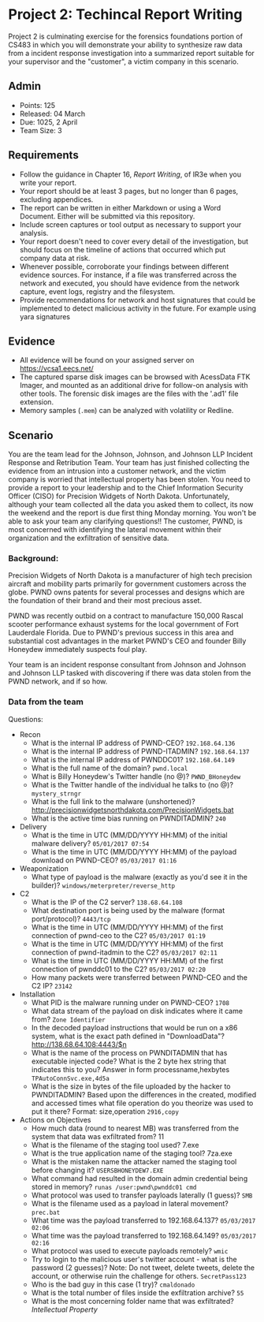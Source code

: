 # Project 2: Techincal Report Writing


Project 2 is culminating exercise for the forensics foundations portion of CS483
in which you will demonstrate your ability to synthesize raw data from
a incident response investigation into a summarized report suitable for your
supervisor and the "customer", a victim company in this scenario.

## Admin

- Points: 125
- Released: 04 March 
- Due: 1025, 2 April
- Team Size: 3

## Requirements

- Follow the guidance in Chapter 16, _Report Writing_, of IR3e when you write
  your report.
- Your report should be at least 3 pages, but no longer than 6 pages, excluding
  appendices.
- The report can be written in either Markdown or using a Word Document. Either
  will be submitted via this repository.
- Include screen captures or tool output as necessary to support your analysis.
- Your report doesn't need to cover every detail of the investigation, but
  should focus on the timeline of actions that occurred which put company data
  at risk.
- Whenever possible, corroborate your findings between different evidence
  sources.  For instance, if a file was transferred across the network and
  executed, you should have evidence from the network capture, event logs,
  registry and the filesystem.  
- Provide recommendations for network and host signatures that could be
  implemented to detect malicious activity in the future. For example using yara
  signatures

## Evidence
- All evidence will be found on your assigned server on https://vcsa1.eecs.net/
- The captured sparse disk images can be browsed with AcessData FTK Imager, and
  mounted as an additional drive for follow-on analysis with other tools.  The
  forensic disk images are the files with the '.ad1' file extension.  
- Memory samples (`.mem`) can be analyzed with volatility or Redline.

## Scenario 

You are the team lead for the Johnson, Johnson, and Johnson LLP Incident
Response and Retribution Team.  Your team has just finished collecting the
evidence from an intrusion into a customer network, and the victim company is
worried that intellectual property has been stolen.  You need to provide
a report to your leadership and to the Chief Information Security Officer (CISO)
for Precision Widgets of North Dakota.  Unfortunately, although your team
collected all the data you asked them to collect, its now the weekend and the
report is due first thing Monday morning.  You won't be able to ask your team
any clarifying questions!!  The customer, PWND, is most concerned with
identifying the lateral movement within their organization and the exfiltration
of sensitive data.  

### Background:

Precision Widgets of North Dakota is a manufacturer of high tech precision
aircraft and mobility parts primarily for government customers across the globe.
PWND owns patents for several processes and designs which are the foundation of
their brand and their most precious asset.

PWND was recently outbid on a contract to manufacture 150,000 Rascal scooter
performance exhaust systems for the local government of Fort Lauderdale Florida.
Due to PWND's previous success in this area and substantial cost advantages in
the market PWND's CEO and founder Billy Honeydew immediately suspects foul play.

Your team is an incident response consultant from Johnson and Johnson and
Johnson LLP tasked with discovering if there was data stolen from the PWND
network, and if so how.

### Data from the team

Questions:

- Recon
	- What is the internal IP address of PWND-CEO? `192.168.64.136`
	- What is the internal IP address of PWND-ITADMIN? `192.168.64.137`
	- What is the internal IP address of PWNDDC01? `192.168.64.149`
	- What is the full name of the domain? `pwnd.local`
	- What is Billy Honeydew's Twitter handle (no @)? `PWND_BHoneydew`
	- What is the Twitter handle of the individual he talks to (no @)? `mystery_strngr`
	- What is the full link to the malware (unshortened)? http://precisionwidgetsnorthdakota.com/PrecisionWidgets.bat
	- What is the active time bias running on PWNDITADMIN? `240`
- Delivery
	- What is the time in UTC (MM/DD/YYYY HH:MM) of the initial malware delivery? `05/01/2017 07:54`
	- What is the time in UTC (MM/DD/YYYY HH:MM) of the payload download on PWND-CEO? `05/03/2017 01:16`
- Weaponization 
	- What type of payload is the malware (exactly as you'd see it in the builder)? `windows/meterpreter/reverse_http`
- C2
	- What is the IP of the C2 server? `138.68.64.108`
	- What destination port is being used by the malware (format port/protocol)? `4443/tcp`
	- What is the time in UTC (MM/DD/YYYY HH:MM) of the first connection of pwnd-ceo to the C2? `05/03/2017 01:19`
	- What is the time in UTC (MM/DD/YYYY HH:MM) of the first connection of pwnd-itadmin to the C2? `05/03/2017 02:11`
	- What is the time in UTC (MM/DD/YYYY HH:MM) of the first connection of pwnddc01 to the C2? `05/03/2017 02:20`
	- How many packets were transferred between PWND-CEO and the C2 IP? `23142`
- Installation
	- What PID is the malware running under on PWND-CEO? `1708`
	- What data stream of the payload on disk indicates where it came from? `Zone Identifier`
	- In the decoded payload instructions that would be run on a x86 system, what is the exact path defined in "DownloadData"? http://138.68.64.108:4443/$n
	- What is the name of the process on PWNDITADMIN that has executable injected code? What is the 2 byte hex string that indicates this to you? Answer in form processname,hexbytes    `TPAutoConnSvc.exe,4d5a`
	- What is the size in bytes of the file uploaded by the hacker to PWNDITADMIN? Based upon the differences in the created, modified and accessed times what file operation do you theorize was used to put it there? Format: size,operation    `2916,copy`
- Actions on Objectives
	- How much data (round to nearest MB) was transferred from the system that data was exfiltrated from? 11
	- What is the filename of the staging tool used? 7.exe
	- What is the true application name of the staging tool? 7za.exe
	- What is the mistaken name the attacker named the staging tool before changing it? `USERSBHONEYDEW7.EXE`
	- What command had resulted in the domain admin credential being stored in memory? `runas /user:pwnd\pwnddc01 cmd`
	- What protocol was used to transfer payloads laterally (1 guess)? `SMB`
	- What is the filename used as a payload in lateral movement? `prec.bat`
	- What time was the payload transferred to 192.168.64.137? `05/03/2017 02:06`
	- What time was the payload transferred to 192.168.64.149? `05/03/2017 02:16`
	- What protocol was used to execute payloads remotely? `wmic`
	- Try to login to the malicious user's twitter account - what is the password (2 guesses)? Note: Do not tweet, delete tweets, delete the account, or otherwise ruin the challenge for others.  `SecretPass123`
	- Who is the bad guy in this case (1 try)? `cmaldonado`
	- What is the total number of files inside the exfiltration archive? `55`
	- What is the most concerning folder name that was exfiltrated? *Intellectual Property*
